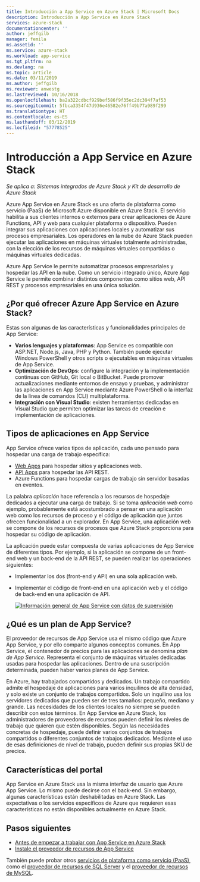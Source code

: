 ```yaml
---
title: Introducción a App Service en Azure Stack | Microsoft Docs
description: Introducción a App Service en Azure Stack
services: azure-stack
documentationcenter: ''
author: jeffgilb
manager: femila
ms.assetid: ''
ms.service: azure-stack
ms.workload: app-service
ms.tgt_pltfrm: na
ms.devlang: na
ms.topic: article
ms.date: 03/11/2019
ms.author: jeffgilb
ms.reviewer: anwestg
ms.lastreviewed: 10/16/2018
ms.openlocfilehash: ba2a322cdbcf929bef586f9f35ec2dc394f7af53
ms.sourcegitcommit: 5fbca3354f47d936e46582e76ff49b77a989f299
ms.translationtype: HT
ms.contentlocale: es-ES
ms.lasthandoff: 03/12/2019
ms.locfileid: "57778525"
---
```

# <a name="app-service-on-azure-stack-overview"></a>Introducción a App Service en Azure Stack

*Se aplica a: Sistemas integrados de Azure Stack y Kit de desarrollo de Azure Stack*

Azure App Service en Azure Stack es una oferta de plataforma como servicio (PaaS) de Microsoft Azure disponible en Azure Stack. El servicio habilita a sus clientes internos o externos para crear aplicaciones de Azure Functions, API y web para cualquier plataforma o dispositivo. Pueden integrar sus aplicaciones con aplicaciones locales y automatizar sus procesos empresariales. Los operadores en la nube de Azure Stack pueden ejecutar las aplicaciones en máquinas virtuales totalmente administradas, con la elección de los recursos de máquinas virtuales compartidas o máquinas virtuales dedicadas.

Azure App Service le permite automatizar procesos empresariales y hospedar las API en la nube. Como un servicio integrado único, Azure App Service le permite combinar distintos componentes como sitios web, API REST y procesos empresariales en una única solución.

## <a name="why-offer-azure-app-service-on-azure-stack"></a>¿Por qué ofrecer Azure App Service en Azure Stack?

Estas son algunas de las características y funcionalidades principales de App Service:

- **Varios lenguajes y plataformas**: App Service es compatible con ASP.NET, Node.js, Java, PHP y Python. También puede ejecutar Windows PowerShell y otros scripts o ejecutables en máquinas virtuales de App Service.
- **Optimización de DevOps**: configure la integración y la implementación continuas con GitHub, Git local o BitBucket. Puede promover actualizaciones mediante entornos de ensayo y pruebas, y administrar las aplicaciones en App Service mediante Azure PowerShell o la interfaz de la línea de comandos (CLI) multiplataforma.
- **Integración con Visual Studio**: existen herramientas dedicadas en Visual Studio que permiten optimizar las tareas de creación e implementación de aplicaciones.

## <a name="app-types-in-app-service"></a>Tipos de aplicaciones en App Service

App Service ofrece varios tipos de aplicación, cada uno pensado para hospedar una carga de trabajo específica:

- [Web Apps](../app-service/overview.md) para hospedar sitios y aplicaciones web.
- [API Apps](../app-service/overview.md) para hospedar las API REST.
- Azure Functions para hospedar cargas de trabajo sin servidor basadas en eventos.

La palabra *aplicación* hace referencia a los recursos de hospedaje dedicados a ejecutar una carga de trabajo. Si se toma *aplicación web* como ejemplo, probablemente está acostumbrado a pensar en una aplicación web como los recursos de proceso y el código de aplicación que juntos ofrecen funcionalidad a un explorador. En App Service, una aplicación web se compone de los recursos de procesos que Azure Stack proporciona para hospedar su código de aplicación.

La aplicación puede estar compuesta de varias aplicaciones de App Service de diferentes tipos. Por ejemplo, si la aplicación se compone de un front-end web y un back-end de la API REST, se pueden realizar las operaciones siguientes:

- Implementar los dos (front-end y API) en una sola aplicación web.
- Implementar el código de front-end en una aplicación web y el código de back-end en una aplicación de API.

   [![Información general de App Service con datos de supervisión](media/azure-stack-app-service-overview/image01.png "App Service overview with monitoring data")](media/azure-stack-app-service-overview/image01.png#lightbox)

## <a name="what-is-an-app-service-plan"></a>¿Qué es un plan de App Service?

El proveedor de recursos de App Service usa el mismo código que Azure App Service, y por ello comparte algunos conceptos comunes. En App Service, el contenedor de precios para las aplicaciones se denomina *plan de App Service*. Representa el conjunto de máquinas virtuales dedicadas usadas para hospedar las aplicaciones. Dentro de una suscripción determinada, pueden haber varios planes de App Service.

En Azure, hay trabajados compartidos y dedicados. Un trabajo compartido admite el hospedaje de aplicaciones para varios inquilinos de alta densidad, y solo existe un conjunto de trabajos compartidos. Solo un inquilino usa los servidores dedicados que pueden ser de tres tamaños: pequeño, mediano y grande. Las necesidades de los clientes locales no siempre se pueden describir con estos términos. En App Service en Azure Stack, los administradores de proveedores de recursos pueden definir los niveles de trabajo que quieren que estén disponibles. Según las necesidades concretas de hospedaje, puede definir varios conjuntos de trabajos compartidos o diferentes conjuntos de trabajos dedicados. Mediante el uso de esas definiciones de nivel de trabajo, pueden definir sus propias SKU de precios.

## <a name="portal-features"></a>Características del portal

App Service en Azure Stack usa la misma interfaz de usuario que Azure App Service. Lo mismo puede decirse con el back-end. Sin embargo, algunas características están deshabilitadas en Azure Stack. Las expectativas o los servicios específicos de Azure que requieren esas características no están disponibles actualmente en Azure Stack.

## <a name="next-steps"></a>Pasos siguientes

- [Antes de empezar a trabajar con App Service en Azure Stack](azure-stack-app-service-before-you-get-started.md)
- [Instale el proveedor de recursos de App Service](azure-stack-app-service-deploy.md)

También puede probar otros [servicios de plataforma como servicio (PaaS)](azure-stack-tools-paas-services.md), como el [proveedor de recursos de SQL Server](azure-stack-sql-resource-provider-deploy.md) y el [proveedor de recursos de MySQL](azure-stack-mysql-resource-provider-deploy.md).
